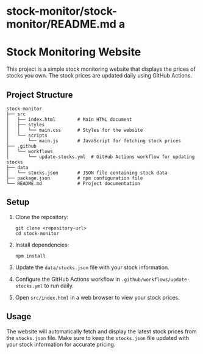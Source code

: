# stock-monitor/stock-monitor/README.md a

# Stock Monitoring Website

This project is a simple stock monitoring website that displays the prices of stocks you own. The stock prices are updated daily using GitHub Actions.

## Project Structure

```
stock-monitor
├── src
│   ├── index.html        # Main HTML document
│   ├── styles
│   │   └── main.css      # Styles for the website
│   └── scripts
│       └── main.js       # JavaScript for fetching stock prices
├── .github
│   └── workflows
│       └── update-stocks.yml  # GitHub Actions workflow for updating stocks
├── data
│   └── stocks.json       # JSON file containing stock data
├── package.json          # npm configuration file
└── README.md             # Project documentation
```

## Setup

1. Clone the repository:
   ```
   git clone <repository-url>
   cd stock-monitor
   ```

2. Install dependencies:
   ```
   npm install
   ```

3. Update the `data/stocks.json` file with your stock information.

4. Configure the GitHub Actions workflow in `.github/workflows/update-stocks.yml` to run daily.

5. Open `src/index.html` in a web browser to view your stock prices.

## Usage

The website will automatically fetch and display the latest stock prices from the `stocks.json` file. Make sure to keep the `stocks.json` file updated with your stock information for accurate pricing.
